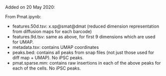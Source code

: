Added on 20 May 2020:

From Pmat.ipynb:
- features.50d.tsv: x.sp@smat@dmat (reduced dimension representation from diffusion maps for each barcode)  
- features.9d.tsv: same as above, for first 9 dimensions which are used for UMAP.
- metadata.tsv: contains UMAP coordinates
- peaks.bed: contains all peaks from snap files (not just those used for diff map + UMAP). No iPSC peaks.
- pmat.sparse.mm: contains raw insertions in each of the above peaks for each of the cells. No iPSC peaks.
